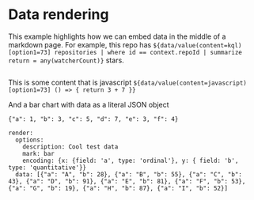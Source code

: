 # Data rendering

This example highlights how we can embed data in the middle of a markdown page. For example, this repo has `${data/value(content=kql)[option1=73] repositories | where id == context.repoId | summarize return = any(watcherCount)}` stars.

```data/htmlTable[option1=73](content=./data.json,foo=bar) 
```

This is some content that is javascript `${data/value(content=javascript)[option1=73] () => { return 3 + 7 }}`

And a bar chart with data as a literal JSON object
```ddata/barchart[encoding={x:{field:'a',type:'ordinal'},y:{field:'b',type:'quantitative'}}](content=json)
{"a": 1, "b": 3, "c": 5, "d": 7, "e": 3, "f": 4}
```
```data/vega(content=config)
render:
  options:
    description: Cool test data
    mark: bar
    encoding: {x: {field: 'a', type: 'ordinal'}, y: { field: 'b', type: 'quantitative'}}
  data: [{"a": "A", "b": 28}, {"a": "B", "b": 55}, {"a": "C", "b": 43}, {"a": "D", "b": 91}, {"a": "E", "b": 81}, {"a": "F", "b": 53}, {"a": "G", "b": 19}, {"a": "H", "b": 87}, {"a": "I", "b": 52}]
```
